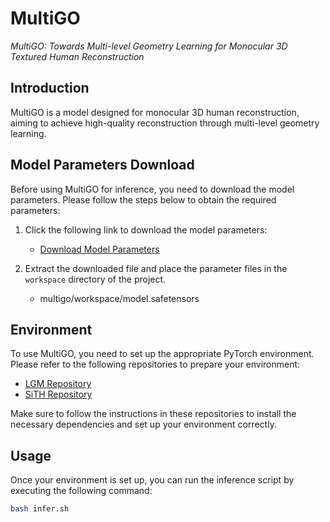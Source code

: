 # MultiGO

*MultiGO: Towards Multi-level Geometry Learning for Monocular 3D Textured Human Reconstruction*

## Introduction

MultiGO is a model designed for monocular 3D human reconstruction, aiming to achieve high-quality reconstruction through multi-level geometry learning.

## Model Parameters Download

Before using MultiGO for inference, you need to download the model parameters. Please follow the steps below to obtain the required parameters:

1. Click the following link to download the model parameters:
   - [Download Model Parameters](https://drive.google.com/file/d/1JJDk-oo588froso33BM62FedXVoZBTlN/view)

2. Extract the downloaded file and place the parameter files in the `workspace` directory of the project.

   - multigo/workspace/model.safetensors

## Environment

To use MultiGO, you need to set up the appropriate PyTorch environment. Please refer to the following repositories to prepare your environment:

- [LGM Repository](https://github.com/3DTopia/LGM)
- [SiTH Repository](https://github.com/SiTH-Diffusion/SiTH)

Make sure to follow the instructions in these repositories to install the necessary dependencies and set up your environment correctly.

## Usage

Once your environment is set up, you can run the inference script by executing the following command:

```bash
bash infer.sh
